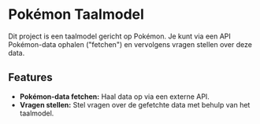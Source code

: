 # Pokémon Taalmodel

Dit project is een taalmodel gericht op Pokémon. Je kunt via een API Pokémon-data ophalen ("fetchen") en vervolgens vragen stellen over deze data.

## Features

- **Pokémon-data fetchen:** Haal data op via een externe API.
- **Vragen stellen:** Stel vragen over de gefetchte data met behulp van het taalmodel.